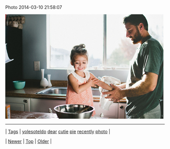<!--
title: Photo 2014-03-10 21
date: 2020-06-28T15:27:00.266Z
tags: yolesoteldo, dear, cutie, pie, recently, photo
-->


Photo 2014-03-10 21:58:07

![](79200348580-0.jpg)

<!--BOTTOM-POST-NAVIGATION-->
---

| [Tags](tags.md) | [yolesoteldo](tag-yolesoteldo.md) [dear](tag-dear.md) [cutie](tag-cutie.md) [pie](tag-pie.md) [recently](tag-recently.md) [photo](tag-photo.md) |

| [Newer](79199523651.md) | [Top](index.md) | [Older](79200524160.md) |